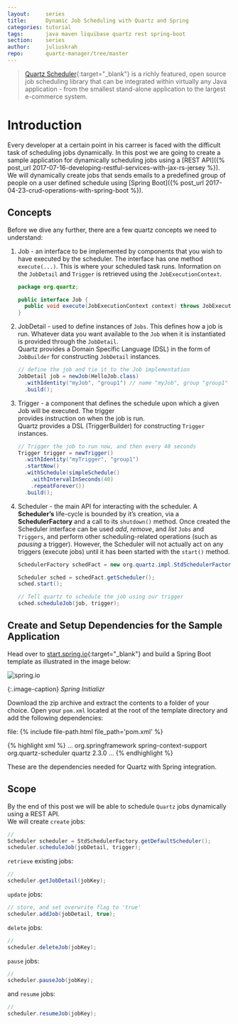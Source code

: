```yaml
---
layout:     series
title:      Dynamic Job Scheduling with Quartz and Spring
categories: tutorial
tags:       java maven liquibase quartz rest spring-boot
section:    series
author:     juliuskrah
repo:       quartz-manager/tree/master
---
```

> [Quartz Scheduler][Quartz]{:target="_blank"} is a richly featured, open source job scheduling library that can
  be integrated within virtually any Java application - from the smallest stand-alone application to the largest
  e-commerce system.

# Introduction
Every developer at a certain point in his carreer is faced with the difficult task of scheduling jobs dynamically. 
In this post we are going to create a sample application for dynamically scheduling jobs using a
[REST API]({% post_url 2017-07-16-developing-restful-services-with-jax-rs-jersey %}).  
We will dynamically create jobs that sends emails to a predefined group of people on a user defined schedule using 
[Spring Boot]({% post_url 2017-04-23-crud-operations-with-spring-boot %}).

## Concepts
Before we dive any further, there are a few quartz concepts we need to understand:

1.    Job - an interface to be implemented by components that you wish to have executed by the scheduler. The 
      interface has one method `execute(...)`. This is where your scheduled task runs. Information on the 
      `JobDetail` and `Trigger` is retrieved using the `JobExecutionContext`.

      ```java
      package org.quartz;

      public interface Job {
        public void execute(JobExecutionContext context) throws JobExecutionException;
      }
       ```

2.    JobDetail - used to define instances of `Jobs`. This defines how a job is run. Whatever 
      data you want available to the `Job` when it is instantiated is provided through the `JobDetail`.  
      Quartz provides a Domain Specific Language (DSL) in the form of `JobBuilder` for constructing `JobDetail`
      instances.

      ```java
      // define the job and tie it to the Job implementation
      JobDetail job = newJob(HelloJob.class)
        .withIdentity("myJob", "group1") // name "myJob", group "group1"
        .build();
      ```

3.    Trigger - a component that defines the schedule upon which a given Job will be executed. The trigger  
      provides instruction on when the job is run.  
      Quartz provides a DSL (TriggerBuilder) for constructing `Trigger` instances.

      ```java
      // Trigger the job to run now, and then every 40 seconds
      Trigger trigger = newTrigger()
        .withIdentity("myTrigger", "group1")
        .startNow()
        .withSchedule(simpleSchedule()
          .withIntervalInSeconds(40)
          .repeatForever())            
        .build();
      ```

4.    Scheduler - the main API for interacting with the scheduler. A **Scheduler’s** life-cycle is bounded by it’s
      creation, via a **SchedulerFactory** and a call to its `shutdown()` method. Once created the Scheduler 
      interface can be used _add_, _remove_, and _list_ `Jobs` and `Triggers`, and perform other
      scheduling-related operations (such as _pausing_ a trigger). However, the Scheduler will not actually act on
      any triggers (execute jobs) until it has been started with the `start()` method.

      ```java
      SchedulerFactory schedFact = new org.quartz.impl.StdSchedulerFactory();

      Scheduler sched = schedFact.getScheduler();
      sched.start();

      // Tell quartz to schedule the job using our trigger
      sched.scheduleJob(job, trigger);
      ```

## Create and Setup Dependencies for the Sample Application
Head over to [start.spring.io][Initializr]{:target="_blank"} and build a Spring Boot template as illustrated in the
image below:

![spring.io](https://i.imgur.com/noNNTb7.png)

{:.image-caption}
*Spring Initializr*

Download the zip archive and extract the contents to a folder of your choice. Open your `pom.xml` located at
the root of the template directory and add the following dependencies:

file: {% include file-path.html file_path='pom.xml' %}

{% highlight xml %}
...
<dependency>
  <groupId>org.springframework</groupId>
  <artifactId>spring-context-support</artifactId>
</dependency>
<dependency>
  <groupId>org.quartz-scheduler</groupId>
  <artifactId>quartz</artifactId>
  <version>2.3.0</version>
</dependency>
...
{% endhighlight %}

These are the dependencies needed for Quartz with Spring integration.

## Scope
By the end of this post we will be able to schedule `Quartz` jobs dynamically using a REST API.  
We will create `create` jobs:

```java
// 
Scheduler scheduler = StdSchedulerFactory.getDefaultScheduler();
scheduler.scheduleJob(jobDetail, trigger);
```

`retrieve` existing jobs:

```java
//
scheduler.getJobDetail(jobKey);
```

`update` jobs:

```java
// store, and set overwrite flag to 'true'
scheduler.addJob(jobDetail, true);
```

`delete` jobs:

```java
// 
scheduler.deleteJob(jobKey);
```

`pause` jobs:

```java
// 
scheduler.pauseJob(jobKey);
```

and `resume` jobs:

```java
// 
scheduler.resumeJob(jobKey);
```

[Quartz]:               http://www.quartz-scheduler.org/
[Initializr]:           https://start.spring.io
